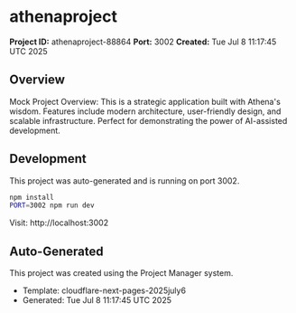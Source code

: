 # athenaproject

**Project ID:** athenaproject-88864
**Port:** 3002
**Created:** Tue Jul  8 11:17:45 UTC 2025

## Overview

Mock Project Overview: This is a strategic application built with Athena's wisdom. Features include modern architecture, user-friendly design, and scalable infrastructure. Perfect for demonstrating the power of AI-assisted development.

## Development

This project was auto-generated and is running on port 3002.

```bash
npm install
PORT=3002 npm run dev
```

Visit: http://localhost:3002

## Auto-Generated

This project was created using the Project Manager system.
- Template: cloudflare-next-pages-2025july6
- Generated: Tue Jul  8 11:17:45 UTC 2025
